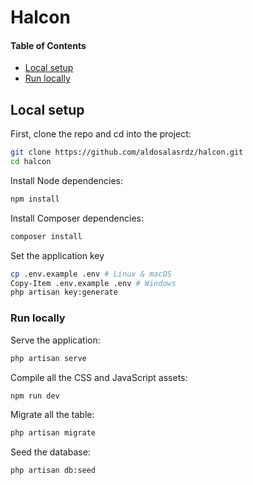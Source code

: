 # Halcon

#### Table of Contents

- [Local setup](#local-setup)
- [Run locally](#run-locally)

## Local setup

First, clone the repo and cd into the project:

```bash
git clone https://github.com/aldosalasrdz/halcon.git
cd halcon
```

Install Node dependencies:

```bash
npm install
```

Install Composer dependencies:

```bash
composer install
```

Set the application key

```bash
cp .env.example .env # Linux & macOS
Copy-Item .env.example .env # Windows
php artisan key:generate
```

### Run locally

Serve the application:

```bash
php artisan serve
```

Compile all the CSS and JavaScript assets:

```bash
npm run dev
```

Migrate all the table:

```bash
php artisan migrate
```

Seed the database:

```bash
php artisan db:seed
```
